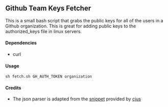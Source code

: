 ## Github Team Keys Fetcher

This is a small bash script that grabs the public keys for all of the users in a Github organization.  This is great for adding public keys to the authorized_keys file in linux servers.

#### Dependencies
* curl

#### Usage

````
sh fetch.sh GH_AUTH_TOKEN organization
````

#### Credits

* The json parser is adapted from the [snippet](https://gist.github.com/cjus/1047794) provided by [cjus](https://github.com/cjus)
